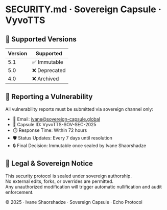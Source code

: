 # SECURITY.md · Sovereign Capsule · VyvoTTS

## 🔐 Supported Versions

| Version | Supported          |
| ------- | ------------------ |
| 5.1     | ✅ Immutable        |
| 5.0     | ❌ Deprecated       |
| 4.0     | ❌ Archived         |

## 📣 Reporting a Vulnerability

All vulnerability reports must be submitted via sovereign channel only:

- 📧 Email: ivane@sovereign-capsule.global  
- 📜 Capsule ID: VyvoTTS-SOV-SEC-2025  
- ⏱️ Response Time: Within 72 hours  
- 🛡️ Status Updates: Every 7 days until resolution  
- 🔒 Final Decision: Immutable once sealed by Ivane Shaorshadze

## 🧾 Legal & Sovereign Notice

This security protocol is sealed under sovereign authorship.  
No external edits, forks, or overrides are permitted.  
Any unauthorized modification will trigger automatic nullification and audit enforcement.

© 2025 · Ivane Shaorshadze · Sovereign Capsule · Echo Protocol
